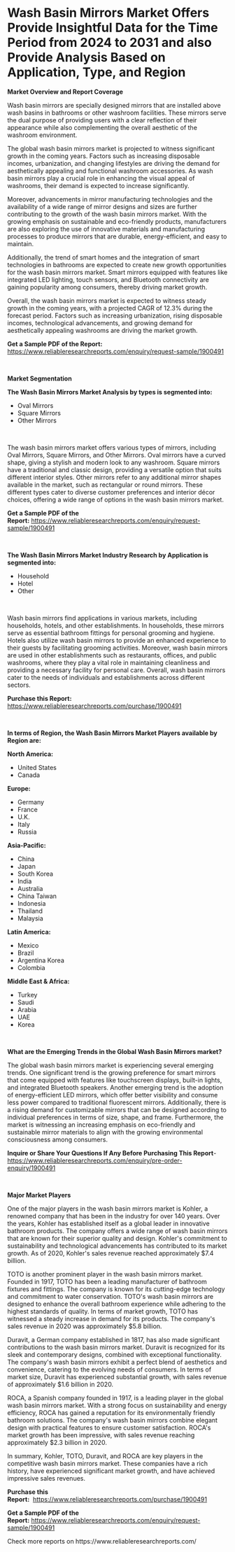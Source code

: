 <p><h1>Wash Basin Mirrors Market Offers Provide Insightful Data for the Time Period from 2024 to 2031 and also Provide Analysis Based on Application, Type, and Region</h1></p><p><strong>Market Overview and Report Coverage</strong></p>
<p><p>Wash basin mirrors are specially designed mirrors that are installed above wash basins in bathrooms or other washroom facilities. These mirrors serve the dual purpose of providing users with a clear reflection of their appearance while also complementing the overall aesthetic of the washroom environment.</p><p>The global wash basin mirrors market is projected to witness significant growth in the coming years. Factors such as increasing disposable incomes, urbanization, and changing lifestyles are driving the demand for aesthetically appealing and functional washroom accessories. As wash basin mirrors play a crucial role in enhancing the visual appeal of washrooms, their demand is expected to increase significantly.</p><p>Moreover, advancements in mirror manufacturing technologies and the availability of a wide range of mirror designs and sizes are further contributing to the growth of the wash basin mirrors market. With the growing emphasis on sustainable and eco-friendly products, manufacturers are also exploring the use of innovative materials and manufacturing processes to produce mirrors that are durable, energy-efficient, and easy to maintain.</p><p>Additionally, the trend of smart homes and the integration of smart technologies in bathrooms are expected to create new growth opportunities for the wash basin mirrors market. Smart mirrors equipped with features like integrated LED lighting, touch sensors, and Bluetooth connectivity are gaining popularity among consumers, thereby driving market growth.</p><p>Overall, the wash basin mirrors market is expected to witness steady growth in the coming years, with a projected CAGR of 12.3% during the forecast period. Factors such as increasing urbanization, rising disposable incomes, technological advancements, and growing demand for aesthetically appealing washrooms are driving the market growth.</p></p>
<p><strong>Get a Sample PDF of the Report:</strong> <a href="https://www.reliableresearchreports.com/enquiry/request-sample/1900491">https://www.reliableresearchreports.com/enquiry/request-sample/1900491</a></p>
<p>&nbsp;</p>
<p><strong>Market Segmentation</strong></p>
<p><strong>The Wash Basin Mirrors Market Analysis by types is segmented into:</strong></p>
<p><ul><li>Oval Mirrors</li><li>Square Mirrors</li><li>Other Mirrors</li></ul></p>
<p>&nbsp;</p>
<p><p>The wash basin mirrors market offers various types of mirrors, including Oval Mirrors, Square Mirrors, and Other Mirrors. Oval mirrors have a curved shape, giving a stylish and modern look to any washroom. Square mirrors have a traditional and classic design, providing a versatile option that suits different interior styles. Other mirrors refer to any additional mirror shapes available in the market, such as rectangular or round mirrors. These different types cater to diverse customer preferences and interior décor choices, offering a wide range of options in the wash basin mirrors market.</p></p>
<p><strong>Get a Sample PDF of the Report:</strong>&nbsp;<a href="https://www.reliableresearchreports.com/enquiry/request-sample/1900491">https://www.reliableresearchreports.com/enquiry/request-sample/1900491</a></p>
<p>&nbsp;</p>
<p><strong>The Wash Basin Mirrors Market Industry Research by Application is segmented into:</strong></p>
<p><ul><li>Household</li><li>Hotel</li><li>Other</li></ul></p>
<p>&nbsp;</p>
<p><p>Wash basin mirrors find applications in various markets, including households, hotels, and other establishments. In households, these mirrors serve as essential bathroom fittings for personal grooming and hygiene. Hotels also utilize wash basin mirrors to provide an enhanced experience to their guests by facilitating grooming activities. Moreover, wash basin mirrors are used in other establishments such as restaurants, offices, and public washrooms, where they play a vital role in maintaining cleanliness and providing a necessary facility for personal care. Overall, wash basin mirrors cater to the needs of individuals and establishments across different sectors.</p></p>
<p><strong>Purchase this Report:</strong>&nbsp; <a href="https://www.reliableresearchreports.com/purchase/1900491">https://www.reliableresearchreports.com/purchase/1900491</a></p>
<p>&nbsp;</p>
<p><strong>In terms of Region, the Wash Basin Mirrors Market Players available by Region are:</strong></p>
<p>
    <p> <strong> North America: </strong>
        <ul>
            <li>United States</li>
            <li>Canada</li>
        </ul>
        </p> 
    <p> <strong> Europe: </strong>
        <ul>
            <li>Germany</li>
            <li>France</li>
            <li>U.K.</li>
            <li>Italy</li>
            <li>Russia</li>
        </ul>
        </p> 
    <p> <strong> Asia-Pacific: </strong>
        <ul>
            <li>China</li>
            <li>Japan</li>
            <li>South Korea</li>
            <li>India</li>
            <li>Australia</li>
            <li>China Taiwan</li>
            <li>Indonesia</li>
            <li>Thailand</li>
            <li>Malaysia</li>
        </ul>
        </p> 
    <p> <strong> Latin America: </strong>
        <ul>
            <li>Mexico</li>
            <li>Brazil</li>
            <li>Argentina Korea</li>
            <li>Colombia</li>
        </ul>
        </p> 
    <p> <strong> Middle East & Africa: </strong>
        <ul>
            <li>Turkey</li>
            <li>Saudi</li>
            <li>Arabia</li>
            <li>UAE</li>
            <li>Korea</li>
        </ul>
    </p>
    </p>
<p>&nbsp;</p>
<p><strong>What are the Emerging Trends in the Global Wash Basin Mirrors market?</strong></p>
<p><p>The global wash basin mirrors market is experiencing several emerging trends. One significant trend is the growing preference for smart mirrors that come equipped with features like touchscreen displays, built-in lights, and integrated Bluetooth speakers. Another emerging trend is the adoption of energy-efficient LED mirrors, which offer better visibility and consume less power compared to traditional fluorescent mirrors. Additionally, there is a rising demand for customizable mirrors that can be designed according to individual preferences in terms of size, shape, and frame. Furthermore, the market is witnessing an increasing emphasis on eco-friendly and sustainable mirror materials to align with the growing environmental consciousness among consumers.</p></p>
<p><strong>Inquire or Share Your Questions If Any Before Purchasing This Report</strong>- <a href="https://www.reliableresearchreports.com/enquiry/pre-order-enquiry/1900491">https://www.reliableresearchreports.com/enquiry/pre-order-enquiry/1900491</a></p>
<p>&nbsp;</p>
<p><strong>Major Market Players</strong></p>
<p><p>One of the major players in the wash basin mirrors market is Kohler, a renowned company that has been in the industry for over 140 years. Over the years, Kohler has established itself as a global leader in innovative bathroom products. The company offers a wide range of wash basin mirrors that are known for their superior quality and design. Kohler's commitment to sustainability and technological advancements has contributed to its market growth. As of 2020, Kohler's sales revenue reached approximately $7.4 billion.</p><p>TOTO is another prominent player in the wash basin mirrors market. Founded in 1917, TOTO has been a leading manufacturer of bathroom fixtures and fittings. The company is known for its cutting-edge technology and commitment to water conservation. TOTO's wash basin mirrors are designed to enhance the overall bathroom experience while adhering to the highest standards of quality. In terms of market growth, TOTO has witnessed a steady increase in demand for its products. The company's sales revenue in 2020 was approximately $5.8 billion.</p><p>Duravit, a German company established in 1817, has also made significant contributions to the wash basin mirrors market. Duravit is recognized for its sleek and contemporary designs, combined with exceptional functionality. The company's wash basin mirrors exhibit a perfect blend of aesthetics and convenience, catering to the evolving needs of consumers. In terms of market size, Duravit has experienced substantial growth, with sales revenue of approximately $1.6 billion in 2020.</p><p>ROCA, a Spanish company founded in 1917, is a leading player in the global wash basin mirrors market. With a strong focus on sustainability and energy efficiency, ROCA has gained a reputation for its environmentally friendly bathroom solutions. The company's wash basin mirrors combine elegant design with practical features to ensure customer satisfaction. ROCA's market growth has been impressive, with sales revenue reaching approximately $2.3 billion in 2020.</p><p>In summary, Kohler, TOTO, Duravit, and ROCA are key players in the competitive wash basin mirrors market. These companies have a rich history, have experienced significant market growth, and have achieved impressive sales revenues.</p></p>
<p><strong>Purchase this Report:</strong>&nbsp;&nbsp;<a href="https://www.reliableresearchreports.com/purchase/1900491">https://www.reliableresearchreports.com/purchase/1900491</a></p>
<p></p>
<p><strong>Get a Sample PDF of the Report:</strong>&nbsp;<a href="https://www.reliableresearchreports.com/enquiry/request-sample/1900491">https://www.reliableresearchreports.com/enquiry/request-sample/1900491</a></p>
<p>Check more reports on https://www.reliableresearchreports.com/</p>